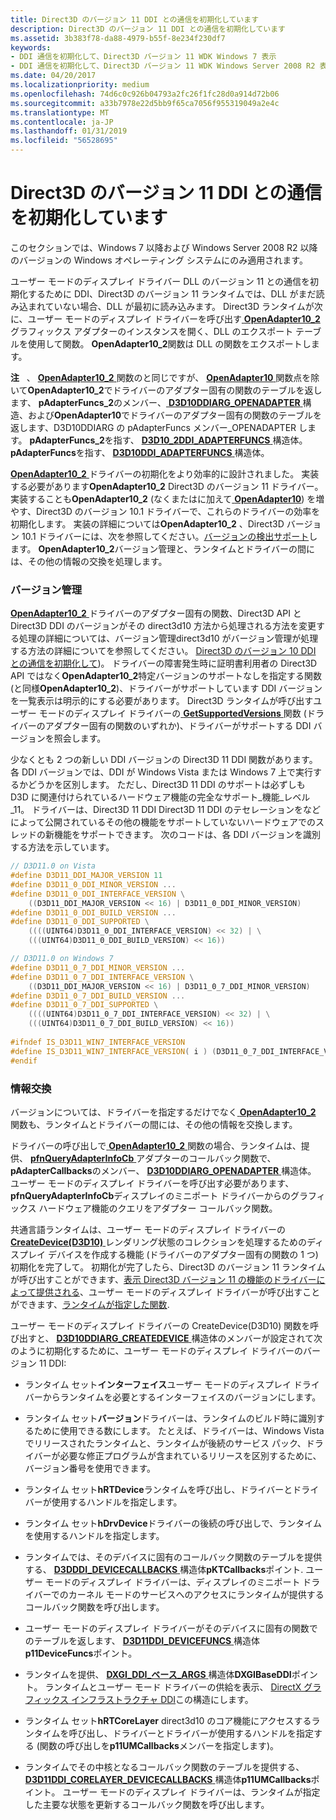 ```yaml
---
title: Direct3D のバージョン 11 DDI との通信を初期化しています
description: Direct3D のバージョン 11 DDI との通信を初期化しています
ms.assetid: 3b383f78-da88-4979-b55f-8e234f230df7
keywords:
- DDI 通信を初期化して、Direct3D バージョン 11 WDK Windows 7 表示
- DDI 通信を初期化して、Direct3D バージョン 11 WDK Windows Server 2008 R2 表示
ms.date: 04/20/2017
ms.localizationpriority: medium
ms.openlocfilehash: 74d6c0c926b04793a2fc26f1fc28d0a914d72b06
ms.sourcegitcommit: a33b7978e22d5bb9f65ca7056f955319049a2e4c
ms.translationtype: MT
ms.contentlocale: ja-JP
ms.lasthandoff: 01/31/2019
ms.locfileid: "56528695"
---
```

# <a name="initializing-communication-with-the-direct3d-version-11-ddi"></a>Direct3D のバージョン 11 DDI との通信を初期化しています


このセクションでは、Windows 7 以降および Windows Server 2008 R2 以降のバージョンの Windows オペレーティング システムにのみ適用されます。

ユーザー モードのディスプレイ ドライバー DLL のバージョン 11 との通信を初期化するために DDI、Direct3D のバージョン 11 ランタイムでは、DLL がまだ読み込まれていない場合、DLL が最初に読み込みます。 Direct3D ランタイムが次に、ユーザー モードのディスプレイ ドライバーを呼び出す[ **OpenAdapter10\_2** ](https://msdn.microsoft.com/library/windows/hardware/ff568603)グラフィックス アダプターのインスタンスを開く、DLL のエクスポート テーブルを使用して関数。 **OpenAdapter10\_2**関数は DLL の関数をエクスポートします。

**注**   、 [ **OpenAdapter10\_2** ](https://msdn.microsoft.com/library/windows/hardware/ff568603)関数のと同じですが、 [ **OpenAdapter10** ](https://msdn.microsoft.com/library/windows/hardware/ff568602)関数点を除いて**OpenAdapter10\_2**でドライバーのアダプター固有の関数のテーブルを返します、 **pAdapterFuncs\_2**のメンバー、[ **D3D10DDIARG\_OPENADAPTER** ](https://msdn.microsoft.com/library/windows/hardware/ff541724)構造、および**OpenAdapter10**でドライバーのアダプター固有の関数のテーブルを返します、D3D10DDIARG の pAdapterFuncs メンバー\_OPENADAPTER します。 **pAdapterFuncs\_2**を指す、 [ **D3D10\_2DDI\_ADAPTERFUNCS** ](https://msdn.microsoft.com/library/windows/hardware/ff541900)構造体。**pAdapterFuncs**を指す、 [ **D3D10DDI\_ADAPTERFUNCS** ](https://msdn.microsoft.com/library/windows/hardware/ff541811)構造体。

 

[**OpenAdapter10\_2** ](https://msdn.microsoft.com/library/windows/hardware/ff568603)ドライバーの初期化をより効率的に設計されました。 実装する必要があります**OpenAdapter10\_2** Direct3D のバージョン 11 ドライバー。 実装することも**OpenAdapter10\_2** (なくまたはに加えて[ **OpenAdapter10**](https://msdn.microsoft.com/library/windows/hardware/ff568602)) を増やす、Direct3D のバージョン 10.1 ドライバーで、これらのドライバーの効率を初期化します。 実装の詳細については**OpenAdapter10\_2** 、Direct3D バージョン 10.1 ドライバーには、次を参照してください。[バージョンの検出サポート](version-discovery-support.md)します。 **OpenAdapter10\_2**バージョン管理と、ランタイムとドライバーの間には、その他の情報の交換を処理します。

### <a name="span-idversioningspanspan-idversioningspanversioning"></a><span id="versioning"></span><span id="VERSIONING"></span>バージョン管理

[**OpenAdapter10\_2** ](https://msdn.microsoft.com/library/windows/hardware/ff568603)ドライバーのアダプター固有の関数、Direct3D API と Direct3D DDI のバージョンがその direct3d10 方法から処理される方法を変更する処理の詳細については、バージョン管理direct3d10 がバージョン管理が処理する方法の詳細についてを参照してください。 [Direct3D のバージョン 10 DDI との通信を初期化して](initializing-communication-with-the-direct3d-version-10-ddi.md))。 ドライバーの障害発生時に証明書利用者の Direct3D API ではなく**OpenAdapter10\_2**特定バージョンのサポートなしを指定する関数 (と同様**OpenAdapter10\_2**)、ドライバーがサポートしています DDI バージョンを一覧表示は明示的にする必要があります。 Direct3D ランタイムが呼び出すユーザー モードのディスプレイ ドライバーの[ **GetSupportedVersions** ](https://msdn.microsoft.com/library/windows/hardware/ff566807)関数 (ドライバーのアダプター固有の関数のいずれか)、ドライバーがサポートする DDI バージョンを照会します。

少なくとも 2 つの新しい DDI バージョンの Direct3D 11 DDI 関数があります。 各 DDI バージョンでは、DDI が Windows Vista または Windows 7 上で実行するかどうかを区別します。 ただし、Direct3D 11 DDI のサポートは必ずしも D3D に関連付けられているハードウェア機能の完全なサポート\_機能\_レベル\_11。 ドライバーは、Direct3D 11 DDI Direct3D 11 DDI のテセレーションをなどによって公開されているその他の機能をサポートしていないハードウェアでのスレッドの新機能をサポートできます。 次のコードは、各 DDI バージョンを識別する方法を示しています。

```cpp
// D3D11.0 on Vista
#define D3D11_DDI_MAJOR_VERSION 11
#define D3D11_0_DDI_MINOR_VERSION ...
#define D3D11_0_DDI_INTERFACE_VERSION \
    ((D3D11_DDI_MAJOR_VERSION << 16) | D3D11_0_DDI_MINOR_VERSION)
#define D3D11_0_DDI_BUILD_VERSION ...
#define D3D11_0_DDI_SUPPORTED \
    ((((UINT64)D3D11_0_DDI_INTERFACE_VERSION) << 32) | \
    (((UINT64)D3D11_0_DDI_BUILD_VERSION) << 16))

// D3D11.0 on Windows 7
#define D3D11_0_7_DDI_MINOR_VERSION ...
#define D3D11_0_7_DDI_INTERFACE_VERSION \
    ((D3D11_DDI_MAJOR_VERSION << 16) | D3D11_0_7_DDI_MINOR_VERSION)
#define D3D11_0_7_DDI_BUILD_VERSION ...
#define D3D11_0_7_DDI_SUPPORTED \
    ((((UINT64)D3D11_0_7_DDI_INTERFACE_VERSION) << 32) | \
    (((UINT64)D3D11_0_7_DDI_BUILD_VERSION) << 16))
 
#ifndef IS_D3D11_WIN7_INTERFACE_VERSION
#define IS_D3D11_WIN7_INTERFACE_VERSION( i ) (D3D11_0_7_DDI_INTERFACE_VERSION == i)
#endif 
```

### <a name="span-idinformationexchangespanspan-idinformationexchangespaninformation-exchange"></a><span id="information_exchange"></span><span id="INFORMATION_EXCHANGE"></span>情報交換

バージョンについては、ドライバーを指定するだけでなく[ **OpenAdapter10\_2** ](https://msdn.microsoft.com/library/windows/hardware/ff568603)関数も、ランタイムとドライバーの間には、その他の情報を交換します。

ドライバーの呼び出しで[ **OpenAdapter10\_2** ](https://msdn.microsoft.com/library/windows/hardware/ff568603)関数の場合、ランタイムは、提供、 [ **pfnQueryAdapterInfoCb** ](https://msdn.microsoft.com/library/windows/hardware/ff568920)アダプターのコールバック関数で、 **pAdapterCallbacks**のメンバー、 [ **D3D10DDIARG\_OPENADAPTER** ](https://msdn.microsoft.com/library/windows/hardware/ff541724)構造体。 ユーザー モードのディスプレイ ドライバーを呼び出す必要があります、 **pfnQueryAdapterInfoCb**ディスプレイのミニポート ドライバーからのグラフィックス ハードウェア機能のクエリをアダプター コールバック関数。

共通言語ランタイムは、ユーザー モードのディスプレイ ドライバーの[ **CreateDevice(D3D10)** ](https://msdn.microsoft.com/library/windows/hardware/ff540635)レンダリング状態のコレクションを処理するためのディスプレイ デバイスを作成する機能 (ドライバーのアダプター固有の関数の 1 つ)初期化を完了して。 初期化が完了したら、Direct3D のバージョン 11 ランタイムが呼び出すことができます、[表示 Direct3D バージョン 11 の機能のドライバーによって提供される](https://msdn.microsoft.com/library/windows/hardware/ff552924)、ユーザー モードのディスプレイ ドライバーが呼び出すことができます、[ランタイムが指定した関数](https://msdn.microsoft.com/library/windows/hardware/ff552862).

ユーザー モードのディスプレイ ドライバーの CreateDevice(D3D10) 関数を呼び出すと、 [ **D3D10DDIARG\_CREATEDEVICE** ](https://msdn.microsoft.com/library/windows/hardware/ff541664)構造体のメンバーが設定されて次のように初期化するために、ユーザー モードのディスプレイ ドライバーのバージョン 11 DDI:

-   ランタイム セット**インターフェイス**ユーザー モードのディスプレイ ドライバーからランタイムを必要とするインターフェイスのバージョンにします。

-   ランタイム セット**バージョン**ドライバーは、ランタイムのビルド時に識別するために使用できる数にします。 たとえば、ドライバーは、Windows Vista でリリースされたランタイムと、ランタイムが後続のサービス パック、ドライバーが必要な修正プログラムが含まれているリリースを区別するために、バージョン番号を使用できます。

-   ランタイム セット**hRTDevice**ランタイムを呼び出し、ドライバーとドライバーが使用するハンドルを指定します。

-   ランタイム セット**hDrvDevice**ドライバーの後続の呼び出しで、ランタイムを使用するハンドルを指定します。

-   ランタイムでは、そのデバイスに固有のコールバック関数のテーブルを提供する、 [ **D3DDDI\_DEVICECALLBACKS** ](https://msdn.microsoft.com/library/windows/hardware/ff544512)構造体**pKTCallbacks**ポイント. ユーザー モードのディスプレイ ドライバーは、ディスプレイのミニポート ドライバーでのカーネル モードのサービスへのアクセスにランタイムが提供するコールバック関数を呼び出します。

-   ユーザー モードのディスプレイ ドライバーがそのデバイスに固有の関数でのテーブルを返します、 [ **D3D11DDI\_DEVICEFUNCS** ](https://msdn.microsoft.com/library/windows/hardware/ff542141)構造体**p11DeviceFuncs**ポイント。

-   ランタイムを提供、 [ **DXGI\_DDI\_ベース\_ARGS** ](https://msdn.microsoft.com/library/windows/hardware/ff557485)構造体**DXGIBaseDDI**ポイント。 ランタイムとユーザー モード ドライバーの供給を表示、 [DirectX グラフィックス インフラストラクチャ DDI](directx-graphics-infrastructure-ddi.md)この構造にします。

-   ランタイム セット**hRTCoreLayer** direct3d10 のコア機能にアクセスするランタイムを呼び出し、ドライバーとドライバーが使用するハンドルを指定する (関数の呼び出しを**p11UMCallbacks**メンバーを指定します)。

-   ランタイムでその中核となるコールバック関数のテーブルを提供する、 [ **D3D11DDI\_CORELAYER\_DEVICECALLBACKS** ](https://msdn.microsoft.com/library/windows/hardware/ff542137)構造体**p11UMCallbacks**ポイント。 ユーザー モードのディスプレイ ドライバーは、ランタイムが指定した主要な状態を更新するコールバック関数を呼び出します。

 

 





